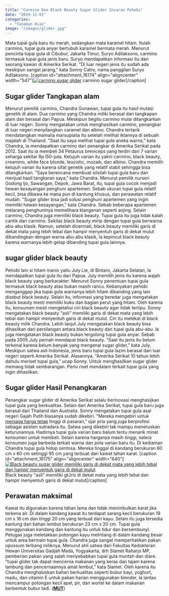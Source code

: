 ```yaml
---
title: "Carmino Dan Black Beauty Sugar Glider Incaran Pehobi"
date: "2019-11-01"
categories: 
  - "Tanaman Hias"
image: "/images/glider.jpg"
---
```


Mata tupai gula baru itu merah, sedangkan mata karamel hitam. Itulah carmino, tupai gula anyar bertubuh karamel bermata merah. Menurut pencinta tupai gula di Cibubur, Jakarta Timur, Suryo Adilaksono, carmino termasuk tupai gula jenis baru. Suryo mendapatkan informasi itu dari seorang kawan di Amerika Serikat. "Di luar negeri jenis itu sudah ada meskipun sangat jarang," kata Sonny Catro, nama panggilan Suryo Adilaksono. \[caption id="attachment\_16174" align="aligncenter" width="547"\][![carmino sugar glider](/images/sugarglider_547x480.jpg)](http://localhost/mitra/wp-content/uploads/2019/11/sugarglider_547x480.jpg) carmino sugar glider\[/caption\]

## Sugar glider Tangkapan alam

Menurut pemilik carmino, Chandra Gunawan, tupai gula itu hasil mutasi genetik di alam. Dua carmino yang Chandra miliki berasal dari tangkapan alam dan berasal dari Papua. Meskipun begitu carmino mulai ditangkarkan di luar negeri. Sonny mengatakan untuk menghasilkan carmino, penangkar di luar negeri menyilangkan caramel dan albino. Chandra tertarik mendatangkan mamalia marsupialia itu setelah melihat iklannya di sebuah majalah di Thailand. "Saat itu saya melihat tupai gula aneka warna,” kata Chandra, la mendapatkan carmino dari penangkar di Amerika Serikat pada 2012. Saat itu ia membeli 34 Petaurus breviceps yang terdiri dari 7 varian seharga sekitar Rp l50-juta. Ketujuh varian itu yakni carmino, black beauty, creamino, white face blonde, leucistic, mozaik, dan albino. Chandra memilih ketujuh varian itu karena sifat genetik yang relatif stabil sehingga bisa ditangkarkan. "Saya berencana membuat silsilah tupai gula baru dan menjual hasil tangkaran saya," kata Chandra. Menurut pemilik nurseri Godong Ijo, Sawangan, Depok, Jawa Barat, itu, tupai gula cocok menjadi hewan kesayangan penghuni apartemen. Sebab ukuran tupai gula relatif kecil, bisa dibawa ke mana pun di kantung khusus, dan perawatan relatif mudah. "Sugar glider bisa jadi solusi penghuni apartemen yang ingin memiliki hewan kesayangan," kata Chandra. Sebab beberapa apartemen melarang penghuninya memelihara klangenan seperti anjing. Selain carmino, Chandra juga memiliki black beauty. Tupai gula itu juga tidak kalah cantik dari carmino. Sekilas black beauty mirip dengan tupai gula berwarna abu-abu klasik. Namun, setelah dicermati, black beauty memiliki garis di dekat mata yang lebih tebal dan hampir menyentuh garis di dekat mulut dibandingkan dengan warna abu-abu klasik, la kepincut black beauty karena warnanya lebih gelap dibanding tupai gula lainnya.

## sugar glider black beauty

Pehobi lain si hitam manis yaitu July Lie, di Bintaro, Jakarta Selatan, la mendapatkan tupai gula itu dari Papua. July memilih jenis itu karena wajah black beauty yang berkarakter. Menurut Sonny penentuan tupai gula termasuk black beauty atau bukan masih rancu. Kebanyakan pehobi menganggap jika tupai gula warnanya lebih hitam dibanding yang lain disebut black beauty. Selain itu, informasi yang beredar juga mengatakan black beauty mesti memiliki kuku dan bagian perut yang hitam. Oleh karena itu, konsumen mesti mengetahui ciri black beauty agar tidak tertipu. Sonny mengatakan black beauty "asli” memiliki garis di dekat mata yang lebih tebal dan hampir menyentuh garis di dekat mulut. Ciri itu melekat di black beauty milik Chandra. Lebih lanjut July mengatakan black beauty bisa dihasilkan dari persilangan antara black beauty dan tupai gula abu-abu. la juga mengatakan black beauty bukan tergolong tupai gula anyar. Sebab pada 2005 July pernah mendapat black beauty. "Saat itu jenis itu belum terkenal karena belum banyak yang mengenal sugar glider,” kata July. Meskipun satwa asli Indonesia, jenis baru tupai gula lazim berasal dari luar negeri seperti Amerika Serikat. Alasannya, "Amerika Serikat 10 tahun lebih dahulu meriset tupai gula,” ucap Sonny. Untuk menghasilkan sugar glider memang tidak sembarangan. Perlu riset mendalam terkait tupai gula yang ingin dihasilkan.

## Sugar glider Hasil Penangkaran

Penangkar sugar glider di Amerika Serikat selalu berinovasi menghasijkan tupai gula yang berkualitas. Selain dari Amerika Serikat, tupai gula baru juga berasal dari Thailand dan Australia. Sonny mengatakan tupai gula asal negeri Gajah Putih biasanya sudah dikebiri. "Mereka mengebiri untuk [menjaga harga tetap](http://localhost/mitra/kiat-menjaga-kolam-koi-outdoor-tetap.html) tinggi di pasaran,” ujar pria yang juga berprofesi sebagai asisten sutradara itu. Satwa yang dikebiri tak mampu meneruskan keturunannya. Hadirnya tupai gula varian baru belum tentu menarik minat konsumen untuk membeli. Selain karena harganya masih tinggi, selera konsumen juga berbeda terkait warna dan pola varian baru itu. Di kediaman Chandra tupai gula hidup sentosa. Mereka tinggal di kandang berukuran 60 cm x 60 cm setinggi 95 cm yang terbuat dari kawat tahan karat. \[caption id="attachment\_16175" align="aligncenter" width="640"\][![Black beauty sugar glider memiliki garis di dekat mata yang lebih tebal dan hampir menyentuh garis di dekat mulut](/images/sugarglider_640x334.jpg)](http://localhost/mitra/wp-content/uploads/2019/11/sugarglider_640x334.jpg) Black beauty "asli" memiliki gtJris di dekat mata yang lebih tebal dan hampir menyentuh garis di dekat mulut\[/caption\]

## Perawatan maksimal

Kawat itu digunakan karena tahan lama dan tidak menimbulkan karat jika terkena air. Di dalam kandang kawat itu terdapat sarang kecil berukuran 19 cm x 16 cm dan tinggi 20 cm yang terbuat dari kayu. Selain itu juga tersedia kantung dari bahan lembut berukuran 23 cm x 20 cm. Tupai gula menggunakan kandang dan kantung itu untuk tidur dan bersembunyi. Petugas juga meletakkan potongan kayu melintang di dalam kandang besar untuk area bermain tupai gula. Chandra juga sangat memperhatikan pakan opossum terbang miliknya. Menurut ahli satwa dari Fakultas Kedokteran Hewan Universitas Gadjah Mada, Yogyakarta, drh Slamet Raharjo MP, pemberian pakan yang salah menyebabkan tupai gula muntah dan diare. "tupai glider tak dapat mencerna makanan yang keras dan tajam karena lambung dan pencernaannya amat lembut,” kata Slamet. Oleh karena itu Chandra menghaluskan bahan berkualitas seperti bubur bayi, yoghurt, madu, dan vitamin E untuk pakan harian menggunakan blender, la lantas mencampur potongan kecil apel, pir, dan wortel ke dalam makanan berbentuk bubur tadi. ([**MUT**](http://localhost/mitra/))
